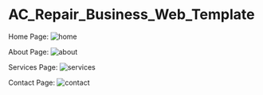# AC_Repair_Business_Web_Template
Home Page:
![home](https://user-images.githubusercontent.com/62894946/120440525-754e0680-c3a5-11eb-8f24-7fadb158e024.png)

About Page:
![about](https://user-images.githubusercontent.com/62894946/120440753-b0503a00-c3a5-11eb-8d46-1b6efed5b2ab.png)

Services Page:
![services](https://user-images.githubusercontent.com/62894946/120440910-da096100-c3a5-11eb-81cd-4833a01e4ad1.png)

Contact Page:
![contact](https://user-images.githubusercontent.com/62894946/120441053-fefdd400-c3a5-11eb-8c3d-52841917a01c.png)

